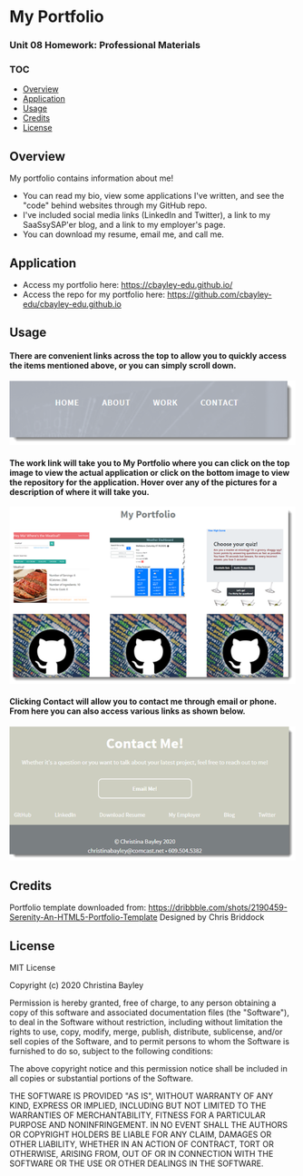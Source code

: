 # My Portfolio
### Unit 08 Homework: Professional Materials

### TOC
* [Overview](#overview)
* [Application](#application)
* [Usage](#usage)
* [Credits](#credits)
* [License](#license)

## Overview
My portfolio contains information about me!  
  * You can read my bio, view some applications I've written, and see the "code" behind websites through my GitHub repo. 
  * I've included social media links (LinkedIn and Twitter), a link to my SaaSsySAP'er blog, and a link to my employer's page.
  * You can download my resume, email me, and call me.

## Application
* Access my portfolio here: https://cbayley-edu.github.io/
* Access the repo for my portfolio here: https://github.com/cbayley-edu/cbayley-edu.github.io

## Usage
#### There are convenient links across the top to allow you to quickly access the items mentioned above, or you can simply scroll down.
   ![navigation](./assets/img/readme-imgs/nav-bar.png)

#### The work link will take you to My Portfolio where you can click on the top image to view the actual application or click on the bottom image to view the repository for the application. Hover over any of the pictures for a description of where it will take you.
   ![my portfolio](./assets/img/readme-imgs/my-portfolio.png)

#### Clicking Contact will allow you to contact me through email or phone. From here you can also access various links as shown below.
   ![contact me and links](./assets/img/readme-imgs/contact-me-and-links.png)

## Credits
Portfolio template downloaded from: https://dribbble.com/shots/2190459-Serenity-An-HTML5-Portfolio-Template
Designed by Chris Briddock

## License
MIT License

Copyright (c) 2020 Christina Bayley

Permission is hereby granted, free of charge, to any person obtaining a copy
of this software and associated documentation files (the "Software"), to deal
in the Software without restriction, including without limitation the rights
to use, copy, modify, merge, publish, distribute, sublicense, and/or sell
copies of the Software, and to permit persons to whom the Software is
furnished to do so, subject to the following conditions:

The above copyright notice and this permission notice shall be included in all
copies or substantial portions of the Software.

THE SOFTWARE IS PROVIDED "AS IS", WITHOUT WARRANTY OF ANY KIND, EXPRESS OR
IMPLIED, INCLUDING BUT NOT LIMITED TO THE WARRANTIES OF MERCHANTABILITY,
FITNESS FOR A PARTICULAR PURPOSE AND NONINFRINGEMENT. IN NO EVENT SHALL THE
AUTHORS OR COPYRIGHT HOLDERS BE LIABLE FOR ANY CLAIM, DAMAGES OR OTHER
LIABILITY, WHETHER IN AN ACTION OF CONTRACT, TORT OR OTHERWISE, ARISING FROM,
OUT OF OR IN CONNECTION WITH THE SOFTWARE OR THE USE OR OTHER DEALINGS IN THE
SOFTWARE.